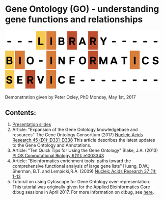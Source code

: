 # Gene Ontology (GO) - understanding gene functions and relationships

![LBS](../images/LBS.png)

Demonstration given by Peter Oxley, PhD
Monday, May 1st, 2017

## Contents:
1. [Presentation slides](./GO_demonstration_slides.pdf)
2. Article: "Expansion of the Gene Ontology knowledgebase and resources" The Gene Ontology Consortium (2017) [Nucleic Acids Research 45 (D1): D331-D338](https://academic.oup.com/nar/article/45/D1/D331/2605810/Expansion-of-the-Gene-Ontology-knowledgebase-and)
This article describes the latest updates to the Gene Ontology and Annotations.
3. Article: "Ten Quick Tips for Using the Gene Ontology" Blake, J.A. (2013) [PLOS Computational Biology 9(11): e1003343](http://journals.plos.org/ploscompbiol/article?id=10.1371/journal.pcbi.1003343#s2)
4. Article: "Bioinformatics enrichment tools: paths toward the comprehensive functional analysis of large gene lists" Huang, D.W.; Sherman, B.T. and Lempicki,R.A. (2009) [Nucleic Acids Research 37 (1): 1-13](https://academic.oup.com/nar/article/37/1/1/1026684/Bioinformatics-enrichment-tools-paths-toward-the)
5. Tutorial on using Cytoscape for Gene Ontology over-representation.
This tutorial was originally given for the Applied Bioinformatics Core d:bug sessions in April 2017. For more information on d:bug, see [here](https://github.com/abcdbug/dbug).